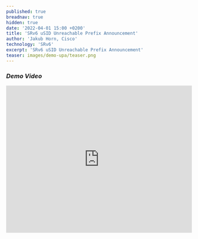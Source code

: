 ```yaml
---
published: true
breadnav: true
hidden: true
date: '2022-04-01 15:00 +0200'
title: 'SRv6 uSID Unreachable Prefix Announcement'
author: 'Jakub Horn, Cisco'
technology: 'SRv6'
excerpt: 'SRv6 uSID Unreachable Prefix Announcement'
teaser: images/demo-upa/teaser.png
---    
```


### *Demo Video*

<iframe width="100%" height="400px" src="https://www.youtube.com/embed/i28RgnUcD4w" frameborder="0" allowfullscreen></iframe>


